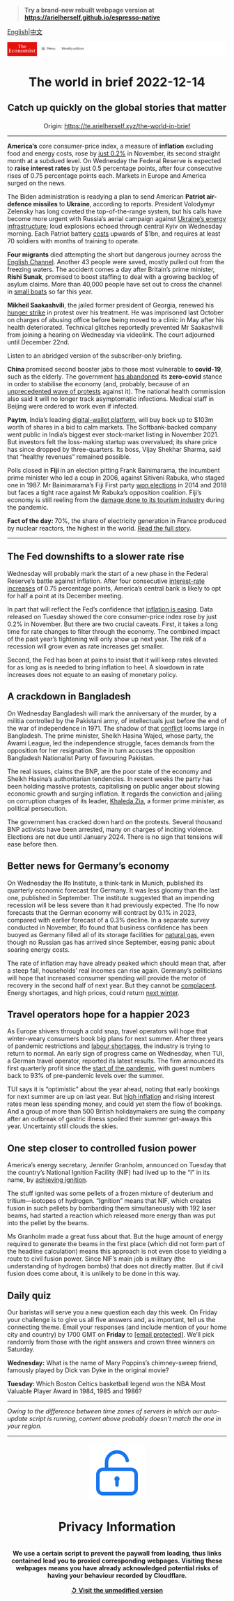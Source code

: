 > **Try a brand-new rebuilt webpage version at https://arielherself.github.io/espresso-native**

[English](https://github.com/arielherself/espresso/blob/main/README.md)|[中文](https://github-com.translate.goog/arielherself/espresso/blob/main/README.md?_x_tr_sl=en&_x_tr_tl=zh-CN&_x_tr_hl=zh-CN&_x_tr_pto=wapp)



![The Economist](menubar.png)

# <p align="center">The world in brief 2022-12-14</p>

## <p align="center">Catch up quickly on the global stories that matter</p>

<p align="center">Origin: <a href="https://te.arielherself.xyz/the-world-in-brief">https://te.arielherself.xyz/the-world-in-brief</a><hr>

<strong>America’s</strong> core consumer-price index, a measure of <strong>inflation</strong> excluding food and energy costs, rose by [just 0.2%](https://te.arielherself.xyz/finance-and-economics/2022/12/13/americas-inflation-fever-may-be-breaking-at-last) in November, its second straight month at a subdued level. On Wednesday the Federal Reserve is expected to <strong>raise interest rates </strong>by just 0.5 percentage points, after four consecutive rises of 0.75 percentage points each. Markets in Europe and America surged on the news.

The Biden administration is readying a plan to send American <strong>Patriot air-defence missiles</strong> to <strong>Ukraine</strong>, according to reports. President Volodymyr Zelensky has long coveted the top-of-the-range system, but his calls have become more urgent with Russia’s aerial campaign against [Ukraine’s energy infrastructure](https://te.arielherself.xyz/europe/2022/11/01/keeping-ukraine-from-freezing-this-winter); loud explosions echoed through central Kyiv on Wednesday morning. Each Patriot battery [costs](https://te.arielherself.xyz/europe/2022/10/11/how-the-west-is-helping-ukraine-beat-russias-missiles) upwards of $1bn, and requires at least 70 soldiers with months of training to operate.

<strong>Four migrants</strong> died attempting the short but dangerous journey across the [English Channel](https://te.arielherself.xyz/the-economist-explains/2021/12/01/can-britain-stop-migrants-crossing-the-channel). Another 43 people were saved, mostly pulled out from the freezing waters. The accident comes a day after Britain’s prime minister, <strong>Rishi Sunak</strong>, promised to boost staffing to deal with a growing backlog of asylum claims. More than 40,000 people have set out to cross the channel in [small boats](https://te.arielherself.xyz/britain/2022/11/02/why-small-boats-are-a-big-problem-for-britain) so far this year.

<strong>Mikheil Saakashvili</strong>, the jailed former president of Georgia, renewed his [hunger strike](https://te.arielherself.xyz/europe/2021/11/18/near-death-in-jail-georgias-former-president-defies-its-current-one) in protest over his treatment. He was imprisoned last October on charges of abusing office before being moved to a clinic in May after his health deteriorated. Technical glitches reportedly prevented Mr Saakashvili from joining a hearing on Wednesday via videolink. The court adjourned until December 22nd.

Listen to an abridged version of the subscriber-only briefing.

<strong>China </strong>promised second booster jabs to those most vulnerable to <strong>covid-19</strong>, such as the elderly<em>. </em>The government [has abandoned](https://te.arielherself.xyz/china/2022/12/13/how-chinese-people-are-dealing-with-the-spread-of-covid-19) its <strong>zero-covid</strong> stance in order to stabilise the economy (and, probably, because of an [unprecedented wave of protests](https://te.arielherself.xyz/leaders/2022/12/01/xi-jinpings-zero-covid-policy-has-turned-a-health-crisis-into-a-political-one) against it). The national health commission also said it will no longer track asymptomatic infections. Medical staff in Beijing were ordered to work even if infected. 

<strong>Paytm</strong>, India’s leading [digital-wallet platform](https://te.arielherself.xyz/finance-and-economics/2019/06/08/indians-are-switching-to-digital-payments-in-droves), will buy back up to $103m worth of shares in a bid to calm markets. The Softbank-backed company went public in India’s biggest ever stock-market listing in November 2021. But investors felt the loss-making startup was overvalued; its share price has since dropped by three-quarters. Its boss, Vijay Shekhar Sharma, said that “healthy revenues” remained possible.

Polls closed in <strong>Fiji </strong>in an election pitting Frank Bainimarama, the incumbent prime minister who led a coup in 2006, against Sitiveni Rabuka, who staged one in 1987. Mr Bainimarama’s Fiji First party [won elections](https://te.arielherself.xyz/asia/2018/11/17/fijis-coup-makers-act-democratic) in 2014 and 2018 but faces a tight race against Mr Rabuka’s opposition coalition. Fiji’s economy is still reeling from the [damage done to its tourism industry](https://te.arielherself.xyz/asia/2021/10/23/restarting-asian-tourism-will-be-harder-than-shutting-it-down) during the pandemic.

<strong>Fact of the day: </strong>70%, the share of electricity generation in France produced by nuclear reactors, the highest in the world. [Read the full story](https://te.arielherself.xyz/business/2022/12/12/can-the-french-nuclear-industry-avoid-meltdown).

----------

## The Fed downshifts to a slower rate rise

Wednesday will probably mark the start of a new phase in the Federal Reserve’s battle against inflation. After four consecutive [interest-rate increases](https://te.arielherself.xyz/finance-and-economics/2022/11/02/the-fed-delivers-another-jumbo-rate-rise-and-its-far-from-done) of 0.75 percentage points, America’s central bank is likely to opt for half a point at its December meeting. 

In part that will reflect the Fed’s confidence that [inflation is easing](https://te.arielherself.xyz/finance-and-economics/2022/12/07/inflation-is-falling-but-not-enough). Data released on Tuesday showed the core consumer-price index rose by just 0.2% in November. But there are two crucial caveats. First, it takes a long time for rate changes to filter through the economy. The combined impact of the past year’s tightening will only show up next year. The risk of a recession will grow even as rate increases get smaller.

Second, the Fed has been at pains to insist that it will keep rates elevated for as long as is needed to bring inflation to heel. A slowdown in rate increases does not equate to an easing of monetary policy.

## A crackdown in Bangladesh

On Wednesday Bangladesh will mark the anniversary of the murder, by a militia controlled by the Pakistani army, of intellectuals just before the end of the war of independence in 1971. The shadow of that [conflict](https://te.arielherself.xyz/1843/2017/03/28/virtual-revenge-is-sweet-in-bangladesh) looms large in Bangladesh. The prime minister, Sheikh Hasina Wajed, whose party, the Awami League, led the independence struggle, faces demands from the opposition for her resignation. She in turn accuses the opposition Bangladesh Nationalist Party of favouring Pakistan. 

The real issues, claims the BNP, are the poor state of the economy and Sheikh Hasina’s authoritarian tendencies. In recent weeks the party has been holding massive protests, capitalising on public anger about slowing economic growth and surging inflation. It regards the conviction and jailing on corruption charges of its leader, [​​Khaleda Zia](https://te.arielherself.xyz/asia/2018/02/08/the-conviction-of-khaleda-zia-hobbles-bangladeshs-opposition), a former prime minister, as political persecution. 

The government has cracked down hard on the protests. Several thousand BNP activists have been arrested, many on charges of inciting violence. Elections are not due until January 2024. There is no sign that tensions will ease before then.

## Better news for Germany’s economy

On Wednesday the Ifo Institute, a think-tank in Munich, published its quarterly economic forecast for Germany. It was less gloomy than the last one, published in September. The institute suggested that an impending recession will be less severe than it had previously expected. The Ifo now forecasts that the German economy will contract by 0.1% in 2023, compared with earlier forecast of a 0.3% decline. In a separate survey conducted in November, Ifo found that business confidence has been buoyed as Germany filled all of its storage facilities for [natural gas](https://te.arielherself.xyz/business/2022/12/01/meet-the-man-who-may-decide-the-fate-of-german-industry), even though no Russian gas has arrived since September, easing panic about soaring energy costs. 

The rate of inflation may have already peaked which should mean that, after a steep fall, households’ real incomes can rise again. Germany’s politicians will hope that increased consumer spending will provide the motor of recovery in the second half of next year. But they cannot be [complacent](https://te.arielherself.xyz/leaders/2022/10/13/europe-is-growing-complacent-about-its-energy-crisis). Energy shortages, and high prices, could return [next winter](https://te.arielherself.xyz/europe/2022/09/29/europes-next-energy-crunch). 

## Travel operators hope for a happier 2023

As Europe shivers through a cold snap, travel operators will hope that winter-weary consumers book big plans for next summer. After three years of pandemic restrictions and [labour shortages](https://te.arielherself.xyz/europe/2022/07/07/travel-chaos-in-europe-is-a-glimpse-of-a-future-with-few-spare-workers), the industry is trying to return to normal. An early sign of progress came on Wednesday, when TUI, a German travel operator, reported its latest results. The firm announced its first quarterly profit since the [start of the pandemic](https://te.arielherself.xyz/the-world-ahead/2022/11/14/take-that-covid-revenge-tourism-takes-off), with guest numbers back to 93% of pre-pandemic levels over the summer.

TUI says it is “optimistic” about the year ahead, noting that early bookings for next summer are up on last year. But [high inflation](https://te.arielherself.xyz/finance-and-economics/2022/08/31/europe-is-heading-for-recession-how-bad-will-it-be) and rising interest rates mean less spending money, and could yet stem the flow of bookings. And a group of more than 500 British holidaymakers are suing the company after an outbreak of gastric illness spoiled their summer get-aways this year. Uncertainty still clouds the skies.

## One step closer to controlled fusion power

America’s energy secretary, Jennifer Granholm, announced on Tuesday that the country’s National Ignition Facility (NIF) had lived up to the “I” in its name, by [achieving ignition](https://te.arielherself.xyz/science-and-technology/2022/12/13/controlled-fusion-power-is-little-nearer-now-than-it-was-a-week-ago). 

The stuff ignited was some pellets of a frozen mixture of deuterium and tritium—isotopes of hydrogen. “Ignition” means that NIF, which creates fusion in such pellets by bombarding them simultaneously with 192 laser beams, had started a reaction which released more energy than was put into the pellet by the beams. 

Ms Granholm made a great fuss about that. But the huge amount of energy required to generate the beams in the first place (which did not form part of the headline calculation) means this approach is not even close to yielding a route to civil fusion power. Since NIF’s main job is military (the understanding of hydrogen bombs) that does not directly matter. But if civil fusion does come about, it is unlikely to be done in this way.

## Daily quiz

Our baristas will serve you a new question each day this week. On Friday your challenge is to give us all five answers and, as important, tell us the connecting theme. Email your responses (and include mention of your home city and country) by 1700 GMT on <strong>Friday</strong> to [<span class="__cf_email__" data-cfemail="90c1e5f9ead5e3e0e2f5e3e3ffd0f5f3fffefffdf9e3e4bef3fffd">[email&#160;protected]</span>](https://mail.google.com/mail/?view=cm&amp;fs=1&amp;tf=1&amp;to=QuizEspresso@te.arielherself.xyz). We’ll pick randomly from those with the right answers and crown three winners on Saturday.

<strong>Wednesday:</strong> What is the name of Mary Poppins’s chimney-sweep friend, famously played by Dick van Dyke in the original movie?

<strong>Tuesday: </strong>Which Boston Celtics basketball legend won the NBA Most Valuable Player Award in 1984, 1985 and 1986?

----------

*Owing to the difference between time zones of servers in which our auto-update script is running, content above probably doesn't match the one in your region.*

|<br><div align="center"><img src="unlock.png" /><h1>Privacy Information</h1></div></br>We use a certain script to prevent the paywall from loading, thus links contained lead you to proxied corresponding webpages. Visiting these webpages means you have already acknowledged potential risks of having your behaviour recorded by Cloudflare.<br><br>[&#x21BA; Visit the unmodified version](README.raw.md)<br><br>|
|-----|
